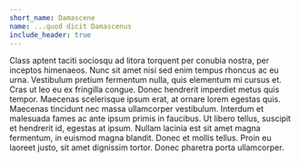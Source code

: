 ```yaml
---
short_name: Damascene
name: ...quod dicit Damascenus
include_header: true
---
```


Class aptent taciti sociosqu ad litora torquent per conubia nostra, per inceptos himenaeos. Nunc sit amet nisi sed enim tempus rhoncus ac eu urna. Vestibulum pretium fermentum nulla, quis elementum mi cursus et. Cras ut leo eu ex fringilla congue. Donec hendrerit imperdiet metus quis tempor. Maecenas scelerisque ipsum erat, at ornare lorem egestas quis. Maecenas tincidunt nec massa ullamcorper vestibulum. Interdum et malesuada fames ac ante ipsum primis in faucibus. Ut libero tellus, suscipit et hendrerit id, egestas at ipsum. Nullam lacinia est sit amet magna fermentum, in euismod magna blandit. Donec et mollis tellus. Proin eu laoreet justo, sit amet dignissim tortor. Donec pharetra porta ullamcorper.
